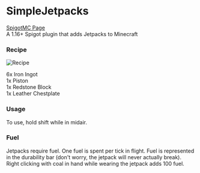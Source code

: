 # SimpleJetpacks
[SpigotMC Page](https://www.spigotmc.org/resources/simplejetpacks.92562/)  
A 1.16+ Spigot plugin that adds Jetpacks to Minecraft
### Recipe
![Recipe](https://cdn.discordapp.com/attachments/844754090691919892/845051880711127101/unknown.png)  
  
6x Iron Ingot  
1x Piston  
1x Redstone Block  
1x Leather Chestplate  

### Usage
To use, hold shift while in midair.

### Fuel
Jetpacks require fuel. One fuel is spent per tick in flight. Fuel is represented in the durability bar (don't worry, the jetpack will never actually break).  
Right clicking with coal in hand while wearing the jetpack adds 100 fuel.
